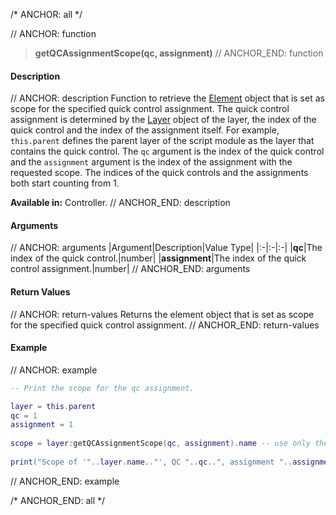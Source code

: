 /* ANCHOR: all */

// ANCHOR: function
>**getQCAssignmentScope(qc, assignment)**
// ANCHOR_END: function

#### Description

// ANCHOR: description
Function to retrieve the [Element](./Element.md) object that is set as scope for the specified quick control assignment. The quick control assignment is determined by the [Layer](./Layer.md) object of the layer, the index of the quick control and the index of the assignment itself. For example, ``this.parent`` defines the parent layer of the script module as the layer that contains the quick control. The ``qc`` argument is the index of the quick control and the ``assignment`` argument is the index of the assignment with the requested scope. The indices of the quick controls and the assignments both start counting from 1.

**Available in:** Controller.
// ANCHOR_END: description

#### Arguments

// ANCHOR: arguments
|Argument|Description|Value Type|
|:-|:-|:-|
|**qc**|The index of the quick control.|number|
|**assignment**|The index of the quick control assignment.|number|
// ANCHOR_END: arguments

#### Return Values

// ANCHOR: return-values
Returns the element object that is set as scope for the specified quick control assignment.
// ANCHOR_END: return-values

#### Example

// ANCHOR: example
```lua
-- Print the scope for the qc assignment.

layer = this.parent
qc = 1
assignment = 1
 
scope = layer:getQCAssignmentScope(qc, assignment).name -- use only the name of the returned element
 
print("Scope of '"..layer.name.."', QC "..qc..", assignment "..assignment..": "..scope..".")
```
// ANCHOR_END: example

/* ANCHOR_END: all */